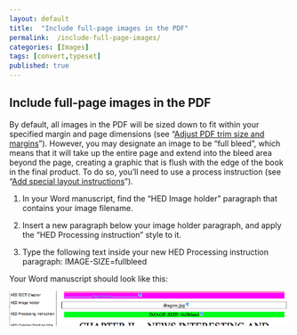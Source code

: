 ```yaml
---
layout: default
title:  "Include full-page images in the PDF"
permalink:  /include-full-page-images/
categories: [Images]
tags: [convert,typeset]
published: true
---
```


<section data-type="chapter" class="hsecchapter" data-hederis-type="hsecchapter" id="include-full-page-images" data-pi-attrs="id: include-full-page-images; data-tags: convert,typeset;" role="doc-chapter" data-tags="convert,typeset" data-author-name=" " data-book-title=" " title="Include full-page images in the PDF"><h1 data-hederis-type="hblkchaptitle" class="hblkchaptitle" id="p3y87eBot">Include full-page images in the PDF</h1><p class="hblkp" data-hederis-type="hblkp" id="poGwmbhgf">By default, all images in the PDF will be sized down to fit within your specified margin and page dimensions (see &#8220;<a href="{% post_url 2020-08-11-34-AdjustPDFtrimsizeandmargins %}" data-hederis-type="hspana" id="piH0Bu9KL"><span class="Hyperlink" data-hederis-type="hspnspan" id="pZrQuGImo">Adjust PDF trim size and margins</span></a>&#8221;). However, you may designate an image to be &#8220;full bleed&#8221;, which means that it will take up the entire page and extend into the bleed area beyond the page, creating a graphic that is flush with the edge of the book in the final product. To do so, you&#8217;ll need to use a process instruction (see &#8220;<a href="{% post_url 2020-08-11-37-Addspeciallayoutinstructions %}" data-hederis-type="hspana" id="p1Bnjlafe"><span class="Hyperlink" data-hederis-type="hspnspan" id="pqZKIdS7d">Add special layout instructions</span></a>&#8221;).</p><ol class="hwprnumlist" data-hederis-type="hwprnumlist" id="pWmU6PVkz"><li class="hblkoli" data-hederis-type="hblkoli" id="lilP71QKXT"><p class="hblkoli" data-hederis-type="hblklip" id="pMOemxP7E">In your Word manuscript, find the &#8220;HED Image holder&#8221; paragraph that contains your image filename.</p></li><li class="hblkoli" data-hederis-type="hblkoli" id="lig1tmtuXa"><p class="hblkoli" data-hederis-type="hblklip" id="pti1SpFIj">Insert a new paragraph below your image holder paragraph, and apply the &#8220;HED Processing instruction&#8221; style to it.</p></li><li class="hblkoli" data-hederis-type="hblkoli" id="li69j0tKTy"><p class="hblkoli" data-hederis-type="hblklip" id="p4meJdRBt">Type the following text inside your new HED Processing instruction paragraph: IMAGE-SIZE=fullbleed</p></li></ol><p class="hblkp" data-hederis-type="hblkp" id="pcoOiyGD7">Your Word manuscript should look like this:</p><img data-hederis-type="hblkimg" class="hblkimg" id="psuIbsNia" src="/images/fullbleed_1.png" data-img-src="fullbleed_1.png"/></section>